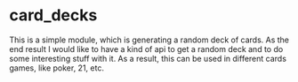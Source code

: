 # card_decks
This is a simple module, which is generating a random deck of cards. As the end result I would like to have a kind of api to get a random deck and to do some interesting stuff with it. As a result, this can be used in different cards games, like poker, 21, etc.
